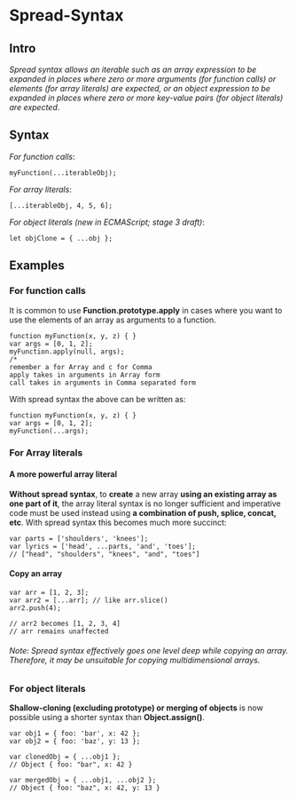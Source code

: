 # Spread-Syntax 

## Intro
*Spread syntax allows an iterable such as an array expression to be expanded in places where zero or more arguments (for function calls) or elements (for array literals) are expected, or an object expression to be expanded in places where zero or more key-value pairs (for object literals) are expected*.

## Syntax

*For function calls*:

	myFunction(...iterableObj);

*For array literals*:

	[...iterableObj, 4, 5, 6];

*For object literals (new in ECMAScript; stage 3 draft)*:	

	let objClone = { ...obj };


## Examples

### For function calls

It is common to use **Function.prototype.apply** in cases where you want to use the elements of an array as arguments to a function.

	function myFunction(x, y, z) { }
	var args = [0, 1, 2];
	myFunction.apply(null, args); 
	/*
	remember a for Array and c for Comma
	apply takes in arguments in Array form
	call takes in arguments in Comma separated form

With spread syntax the above can be written as:

	function myFunction(x, y, z) { }
	var args = [0, 1, 2];
	myFunction(...args);


### For Array literals

#### A more powerful array literal
**Without spread syntax**, to **create** a new array **using an existing array as one part of it**, the array literal syntax is no longer sufficient and imperative code must be used instead using **a combination of push, splice, concat, etc**. With spread syntax this becomes much more succinct:  

	var parts = ['shoulders', 'knees']; 
	var lyrics = ['head', ...parts, 'and', 'toes']; 
	// ["head", "shoulders", "knees", "and", "toes"]


#### Copy an array
	var arr = [1, 2, 3];
	var arr2 = [...arr]; // like arr.slice()
	arr2.push(4); 

	// arr2 becomes [1, 2, 3, 4]
	// arr remains unaffected

###### Note: Spread syntax effectively goes one level deep while copying an array. Therefore, it may be unsuitable for copying multidimensional arrays.


### For object literals

**Shallow-cloning (excluding prototype) or merging of objects** is now possible using a shorter syntax than **Object.assign()**.

	var obj1 = { foo: 'bar', x: 42 };
	var obj2 = { foo: 'baz', y: 13 };

	var clonedObj = { ...obj1 };
	// Object { foo: "bar", x: 42 }

	var mergedObj = { ...obj1, ...obj2 };
	// Object { foo: "baz", x: 42, y: 13 }


